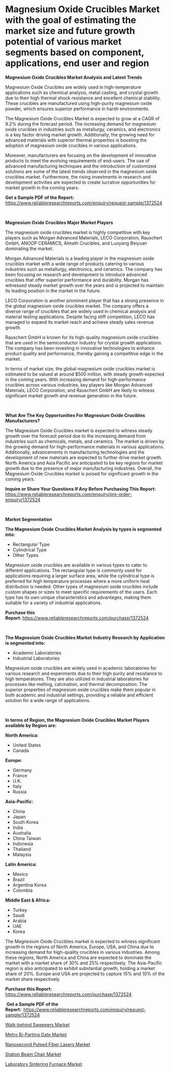 <p><h1>Magnesium Oxide Crucibles Market with the goal of estimating the market size and future growth potential of various market segments based on component, applications, end user and region</h1></p><p><strong>Magnesium Oxide Crucibles Market Analysis and Latest Trends</strong></p>
<p><p>Magnesium Oxide Crucibles are widely used in high-temperature applications such as chemical analysis, metal casting, and crystal growth due to their high thermal shock resistance and excellent chemical stability. These crucibles are manufactured using high-purity magnesium oxide powder, which ensures superior performance in harsh environments.</p><p>The Magnesium Oxide Crucibles Market is expected to grow at a CAGR of 9.2% during the forecast period. The increasing demand for magnesium oxide crucibles in industries such as metallurgy, ceramics, and electronics is a key factor driving market growth. Additionally, the growing need for advanced materials with superior thermal properties is boosting the adoption of magnesium oxide crucibles in various applications.</p><p>Moreover, manufacturers are focusing on the development of innovative products to meet the evolving requirements of end-users. The use of advanced manufacturing techniques and the introduction of customized solutions are some of the latest trends observed in the magnesium oxide crucibles market. Furthermore, the rising investments in research and development activities are expected to create lucrative opportunities for market growth in the coming years.</p></p>
<p><strong>Get a Sample PDF of the Report:&nbsp;</strong> <a href="https://www.reliableresearchreports.com/enquiry/request-sample/1372524">https://www.reliableresearchreports.com/enquiry/request-sample/1372524</a></p>
<p>&nbsp;</p>
<p><strong>Magnesium Oxide Crucibles Major Market Players</strong></p>
<p><p>The magnesium oxide crucibles market is highly competitive with key players such as Morgan Advanced Materials, LECO Corporation, Rauschert GmbH, ANOOP CERAMICS, Almath Crucibles, and Luoyang Beiyuan dominating the market. </p><p>Morgan Advanced Materials is a leading player in the magnesium oxide crucibles market with a wide range of products catering to various industries such as metallurgy, electronics, and ceramics. The company has been focusing on research and development to introduce advanced crucibles that offer superior performance and durability. Morgan has witnessed steady market growth over the years and is projected to maintain its leading position in the market in the future.</p><p>LECO Corporation is another prominent player that has a strong presence in the global magnesium oxide crucibles market. The company offers a diverse range of crucibles that are widely used in chemical analysis and material testing applications. Despite facing stiff competition, LECO has managed to expand its market reach and achieve steady sales revenue growth.</p><p>Rauschert GmbH is known for its high-quality magnesium oxide crucibles that are used in the semiconductor industry for crystal growth applications. The company has been investing in innovative technologies to enhance product quality and performance, thereby gaining a competitive edge in the market.</p><p>In terms of market size, the global magnesium oxide crucibles market is estimated to be valued at around $500 million, with steady growth expected in the coming years. With increasing demand for high-performance crucibles across various industries, key players like Morgan Advanced Materials, LECO Corporation, and Rauschert GmbH are likely to witness significant market growth and revenue generation in the future.</p></p>
<p>&nbsp;</p>
<p><strong>What Are The Key Opportunities For Magnesium Oxide Crucibles Manufacturers?</strong></p>
<p><p>The Magnesium Oxide Crucibles market is expected to witness steady growth over the forecast period due to the increasing demand from industries such as chemicals, metals, and ceramics. The market is driven by the growing demand for high-performance materials in various applications. Additionally, advancements in manufacturing technologies and the development of new materials are expected to further drive market growth. North America and Asia Pacific are anticipated to be key regions for market growth due to the presence of major manufacturing industries. Overall, the Magnesium Oxide Crucibles market is poised for significant growth in the coming years.</p></p>
<p><strong>Inquire or Share Your Questions If Any Before Purchasing This Report:</strong> <a href="https://www.reliableresearchreports.com/enquiry/pre-order-enquiry/1372524">https://www.reliableresearchreports.com/enquiry/pre-order-enquiry/1372524</a></p>
<p>&nbsp;</p>
<p><strong>Market Segmentation</strong></p>
<p><strong>The Magnesium Oxide Crucibles Market Analysis by types is segmented into:</strong></p>
<p><ul><li>Rectangular Type</li><li>Cylindrical Type</li><li>Other Types</li></ul></p>
<p><p>Magnesium oxide crucibles are available in various types to cater to different applications. The rectangular type is commonly used for applications requiring a larger surface area, while the cylindrical type is preferred for high temperature processes where a more uniform heat distribution is needed. Other types of magnesium oxide crucibles include custom shapes or sizes to meet specific requirements of the users. Each type has its own unique characteristics and advantages, making them suitable for a variety of industrial applications.</p></p>
<p><strong>Purchase this Report:&nbsp;</strong><a href="https://www.reliableresearchreports.com/purchase/1372524">https://www.reliableresearchreports.com/purchase/1372524</a></p>
<p>&nbsp;</p>
<p><strong>The Magnesium Oxide Crucibles Market Industry Research by Application is segmented into:</strong></p>
<p><ul><li>Academic Laboratories</li><li>Industrial Laboratories</li></ul></p>
<p><p>Magnesium oxide crucibles are widely used in academic laboratories for various research and experiments due to their high purity and resistance to high temperatures. They are also utilized in industrial laboratories for processes like melting, calcination, and thermal decomposition. The superior properties of magnesium oxide crucibles make them popular in both academic and industrial settings, providing a reliable and efficient solution for a wide range of applications.</p></p>
<p>&nbsp;</p>
<p><strong>In terms of Region, the Magnesium Oxide Crucibles Market Players available by Region are:</strong></p>
<p>
    <p> <strong> North America: </strong>
        <ul>
            <li>United States</li>
            <li>Canada</li>
        </ul>
        </p> 
    <p> <strong> Europe: </strong>
        <ul>
            <li>Germany</li>
            <li>France</li>
            <li>U.K.</li>
            <li>Italy</li>
            <li>Russia</li>
        </ul>
        </p> 
    <p> <strong> Asia-Pacific: </strong>
        <ul>
            <li>China</li>
            <li>Japan</li>
            <li>South Korea</li>
            <li>India</li>
            <li>Australia</li>
            <li>China Taiwan</li>
            <li>Indonesia</li>
            <li>Thailand</li>
            <li>Malaysia</li>
        </ul>
        </p> 
    <p> <strong> Latin America: </strong>
        <ul>
            <li>Mexico</li>
            <li>Brazil</li>
            <li>Argentina Korea</li>
            <li>Colombia</li>
        </ul>
        </p> 
    <p> <strong> Middle East & Africa: </strong>
        <ul>
            <li>Turkey</li>
            <li>Saudi</li>
            <li>Arabia</li>
            <li>UAE</li>
            <li>Korea</li>
        </ul>
    </p>
    </p>
<p><p>The Magnesium Oxide Crucibles market is expected to witness significant growth in the regions of North America, Europe, USA, and China due to increasing demand for high-quality crucibles in various industries. Among these regions, North America and China are expected to dominate the market with a market share of 30% and 25% respectively. The Asia-Pacific region is also anticipated to exhibit substantial growth, holding a market share of 20%. Europe and USA are projected to capture 15% and 10% of the market share respectively.</p></p>
<p><strong>Purchase this Report: </strong><a href="https://www.reliableresearchreports.com/purchase/1372524">https://www.reliableresearchreports.com/purchase/1372524</a></p>
<p>&nbsp;<strong>Get a Sample PDF of the Report:&nbsp;&nbsp;</strong><a href="https://www.reliableresearchreports.com/enquiry/request-sample/1372524">https://www.reliableresearchreports.com/enquiry/request-sample/1372524</a></p>
<p><strong></strong></p>
<p><p><a href="https://medium.com/@chiragreportprime4/walk-behind-sweepers-market-the-key-to-successful-business-strategy-forecast-till-2031-4baee1bce957">Walk-behind Sweepers Market</a></p><p><a href="https://medium.com/@elwyncarter2023/metro-bi-parting-gate-market-analysis-and-sze-forecasted-for-period-from-2024-to-2031-13b0e5437149">Metro Bi-Parting Gate Market</a></p><p><a href="https://medium.com/@skylargrant2023/decoding-nanosecond-pulsed-fiber-lasers-market-metrics-market-share-trends-and-growth-patterns-439a09be922a">Nanosecond Pulsed Fiber Lasers Market</a></p><p><a href="https://medium.com/@elwyncarter2023/decoding-station-beam-chair-market-metrics-market-share-trends-and-growth-patterns-6bc93bddf1da">Station Beam Chair Market</a></p><p><a href="https://medium.com/@skylargrant2023/laboratory-sintering-furnace-market-furnishes-information-on-market-share-market-trends-and-da12ddf6a40f">Laboratory Sintering Furnace Market</a></p></p>